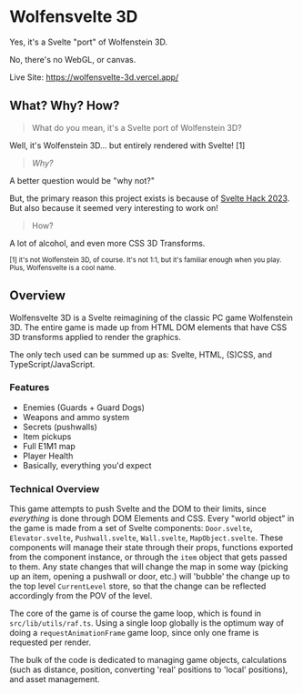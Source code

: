 # Wolfensvelte 3D

Yes, it's a Svelte "port" of Wolfenstein 3D.

No, there's no WebGL, or canvas.

Live Site: https://wolfensvelte-3d.vercel.app/

## What? Why? How?

> What do you mean, it's a Svelte port of Wolfenstein 3D?

Well, it's Wolfenstein 3D... but entirely rendered with Svelte! [1]

> _Why?_

A better question would be "why not?"

But, the primary reason this project exists is because of [Svelte Hack 2023](http://hack.sveltesociety.dev/). But also because it seemed very interesting to work on!

> How?

A lot of alcohol, and even more CSS 3D Transforms.

<sup>[1] it's not Wolfenstein 3D, of course. It's not 1:1, but it's familiar enough when you play. Plus, Wolfensvelte is a cool name.

## Overview

Wolfensvelte 3D is a Svelte reimagining of the classic PC game Wolfenstein 3D. The entire game is made up from HTML DOM elements that have CSS 3D transforms applied to render the graphics.

The only tech used can be summed up as: Svelte, HTML, (S)CSS, and TypeScript/JavaScript.

### Features

- Enemies (Guards + Guard Dogs)
- Weapons and ammo system
- Secrets (pushwalls)
- Item pickups
- Full E1M1 map
- Player Health
- Basically, everything you'd expect

### Technical Overview

This game attempts to push Svelte and the DOM to their limits, since _everything_ is done through DOM Elements and CSS. Every "world object" in the game is made from a set of Svelte components: `Door.svelte`, `Elevator.svelte`, `Pushwall.svelte`, `Wall.svelte`, `MapObject.svelte`. These components will manage their state through their props, functions exported from the component instance, or through the `item` object that gets passed to them. Any state changes that will change the map in some way (picking up an item, opening a pushwall or door, etc.) will 'bubble' the change up to the top level `CurrentLevel` store, so that the change can be reflected accordingly from the POV of the level.

The core of the game is of course the game loop, which is found in `src/lib/utils/raf.ts`. Using a single loop globally is the optimum way of doing a `requestAnimationFrame` game loop, since only one frame is requested per render.

The bulk of the code is dedicated to managing game objects, calculations (such as distance, position, converting 'real' positions to 'local' positions), and asset management.
